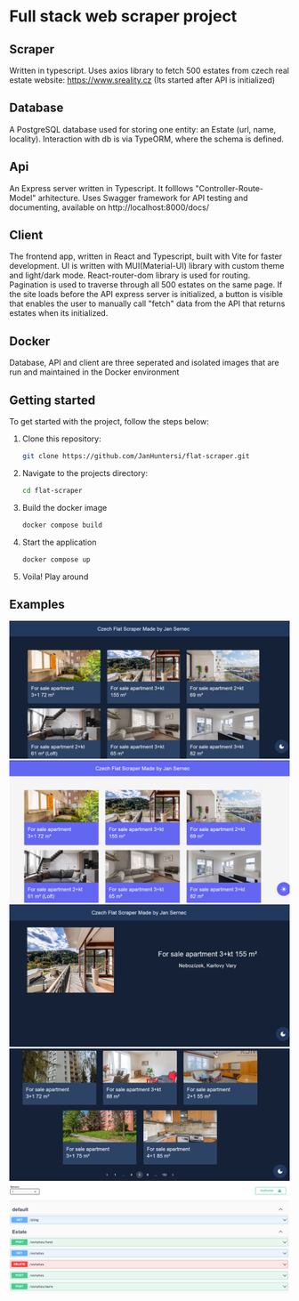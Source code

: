  # Full stack web scraper project

## Scraper
Written in typescript. Uses axios library to fetch 500 estates from czech real estate website: https://www.sreality.cz
(Its started after API is initialized)

## Database
A PostgreSQL database used for storing one entity: an Estate (url, name, locality). Interaction with db is via TypeORM, where the schema is defined.

## Api
An Express server written in Typescript. It folllows "Controller-Route-Model" arhitecture. Uses Swagger framework for API testing and documenting, available on http://localhost:8000/docs/

## Client

The frontend app, written in React and Typescript, built with Vite for faster development. UI is written with MUI(Material-UI) library with custom theme and light/dark mode. React-router-dom library is used for routing.
Pagination is used to traverse through all 500 estates on the same page.
If the site loads before the API express server is initialized, a button is visible that enables the user to manually call "fetch" data from the API that returns estates when its initialized.

## Docker

Database, API and client are three seperated and isolated images that are run and maintained in the  Docker environment

## Getting started

To get started with the project, follow the steps below:

1. Clone this repository:

   ```bash
   git clone https://github.com/JanHuntersi/flat-scraper.git
   ```

2. Navigate to the projects directory:

   ```bash
   cd flat-scraper
   ```

3. Build the docker image

   ```bash
   docker compose build
   ```
4. Start the application

   ```bash
   docker compose up
   ```

5. Voila! Play around

## Examples
![Alt text](images/image.png)
![Alt text](images/image-1.png)
![Alt text](images/image-2.png)
![Alt text](images/image-4.png)
![Alt text](images/image-3.png)
